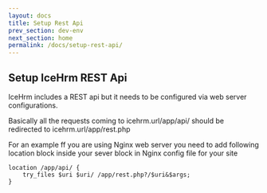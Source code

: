```yaml
---
layout: docs
title: Setup Rest Api
prev_section: dev-env
next_section: home
permalink: /docs/setup-rest-api/
---
```


## Setup IceHrm REST Api

IceHrm includes a REST api but it needs to be configured via web server configurations.

Basically all the requests coming to icehrm.url/app/api/ should be redirected to icehrm.url/app/rest.php

For an example ff you are using Nginx web server you need to add following location block inside your sever block
in Nginx config file for your site

 
```
location /app/api/ {
    try_files $uri $uri/ /app/rest.php?/$uri&$args;
}
```